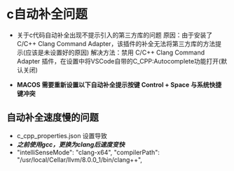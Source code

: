 # c自动补全问题

+ 关于c代码自动补全出现不提示引入的第三方库的问题
原因：由于安装了 C/C++ Clang Command Adapter，该插件的补全无法将第三方库的方法提示(应该是未设置好的原因)
解决方法：禁用 C/C++ Clang Command Adapter 插件，在设置中将VSCode自带的C_CPP:Autocomplete功能打开(默认关闭)

+ **MACOS 需要重新设置以下自动补全提示按键 Control + Space 与系统快捷键冲突**


## 自动补全速度慢的问题
+ c_cpp_properties.json 设置导致
+ ***之前使用gcc，更换为clang后速度变快***
+ "intelliSenseMode": "clang-x64",
  "compilerPath": "/usr/local/Cellar/llvm/8.0.0_1/bin/clang++",
